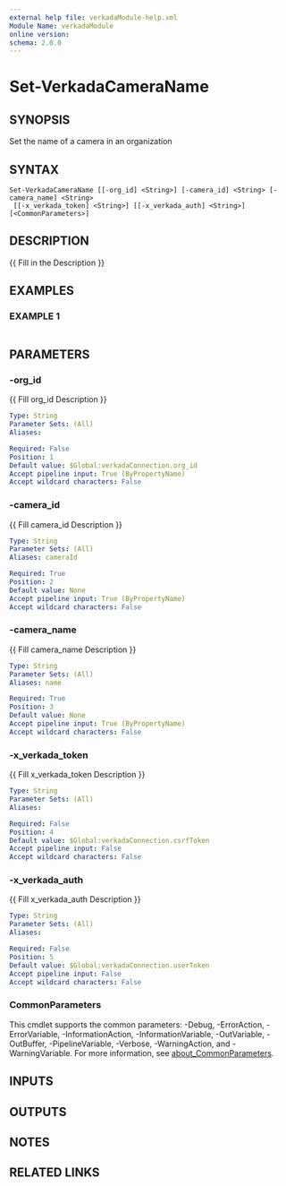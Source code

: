 ```yaml
---
external help file: verkadaModule-help.xml
Module Name: verkadaModule
online version:
schema: 2.0.0
---
```


# Set-VerkadaCameraName

## SYNOPSIS
Set the name of a camera in an organization

## SYNTAX

```
Set-VerkadaCameraName [[-org_id] <String>] [-camera_id] <String> [-camera_name] <String>
 [[-x_verkada_token] <String>] [[-x_verkada_auth] <String>] [<CommonParameters>]
```

## DESCRIPTION
{{ Fill in the Description }}

## EXAMPLES

### EXAMPLE 1
```

```

## PARAMETERS

### -org_id
{{ Fill org_id Description }}

```yaml
Type: String
Parameter Sets: (All)
Aliases:

Required: False
Position: 1
Default value: $Global:verkadaConnection.org_id
Accept pipeline input: True (ByPropertyName)
Accept wildcard characters: False
```

### -camera_id
{{ Fill camera_id Description }}

```yaml
Type: String
Parameter Sets: (All)
Aliases: cameraId

Required: True
Position: 2
Default value: None
Accept pipeline input: True (ByPropertyName)
Accept wildcard characters: False
```

### -camera_name
{{ Fill camera_name Description }}

```yaml
Type: String
Parameter Sets: (All)
Aliases: name

Required: True
Position: 3
Default value: None
Accept pipeline input: True (ByPropertyName)
Accept wildcard characters: False
```

### -x_verkada_token
{{ Fill x_verkada_token Description }}

```yaml
Type: String
Parameter Sets: (All)
Aliases:

Required: False
Position: 4
Default value: $Global:verkadaConnection.csrfToken
Accept pipeline input: False
Accept wildcard characters: False
```

### -x_verkada_auth
{{ Fill x_verkada_auth Description }}

```yaml
Type: String
Parameter Sets: (All)
Aliases:

Required: False
Position: 5
Default value: $Global:verkadaConnection.userToken
Accept pipeline input: False
Accept wildcard characters: False
```

### CommonParameters
This cmdlet supports the common parameters: -Debug, -ErrorAction, -ErrorVariable, -InformationAction, -InformationVariable, -OutVariable, -OutBuffer, -PipelineVariable, -Verbose, -WarningAction, and -WarningVariable. For more information, see [about_CommonParameters](http://go.microsoft.com/fwlink/?LinkID=113216).

## INPUTS

## OUTPUTS

## NOTES

## RELATED LINKS
